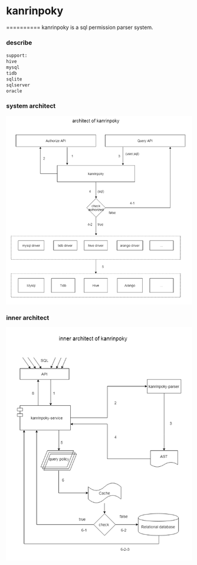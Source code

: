 # kanrinpoky
==========
kanrinpoky is a sql permission parser system.

### describe
```
support:
hive
mysql
tidb
sqlite
sqlserver
oracle

```

### system architect
![architect](https://github.com/geektcp/kanrinpoky/blob/main/doc/ArchitectOfKanrinpoky.png)


### inner architect
![inner architect](https://github.com/geektcp/kanrinpoky/blob/main/doc/InnerArchitectOfKanrinpoky.png)



